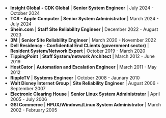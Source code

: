 - **Insight Global - CDK Global** | **Senior System Engineer** | July 2024 - October 2024
- **TCS - Apple Computer** | **Senior System Administrator** | March 2024 - July 2024
- **Shein.com** | **Staff SIte Reliability Engineer** | December 2022 - August 2023
- **3M** | **Senior Site Reliability Engineer** | March 2020 - November 2022
- **Dell Residency - Confidential End CLients (government sector)** | **Resident System/Network Expert** | October 2019 - March 2020
- **TippingPoint** | **Staff System/network Architect** | March 2012 - June 2019
- **HostGator** | **Automation and Escalation Engineer** | March 2011 - May 2012
- **RippleTV** |  **Systems Engineer** | October 2008 - Jaunary 2010
- **Walt Disney Internet Group** | **Site Reliability Engineer** | August 2006 - September 2007
- **Electronic Clearing House** | **Senior Linux System Administrator** | April 2005 - July 2006
- **GSI Commerce** | **HPUX/Windows/Linux System Administrator** |  March 2002 - February 2005